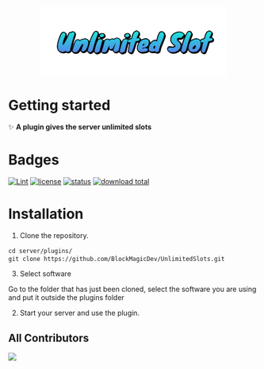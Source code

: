 <div align="center">
  <img src="assets/images/unlimitedslot.png" width="375px" />
</div>

# Getting started
✨ **A plugin gives the server unlimited slots**

# Badges

[![Lint](https://poggit.pmmp.io/ci.shield/BlockMagicDev/UnlimitedSlots/UnlimitedSlot)](https://poggit.pmmp.io/ci/BlockMagicDev/UnlimitedSlots/UnlimitedSlot)
[![license](https://img.shields.io/badge/license-GPL_3.0-blue.svg)](https://github.com/BlockMagicDev/UnlimitedSlots/blob/main/LICENSE)
[![status](https://img.shields.io/badge/status-active-brightgreen.svg)](#status)
[![download total](https://img.shields.io/github/downloads/BlockMagicDev/UnlimitedSlots/total)](#total)

# Installation

1. Clone the repository.
```
cd server/plugins/
git clone https://github.com/BlockMagicDev/UnlimitedSlots.git
```

3. Select software

Go to the folder that has just been cloned, select the software you are using and put it outside the plugins folder

2. Start your server and use the plugin.


## All Contributors
<a href="https://github.com/BlockMagicDev/UnlimitedSlots/graphs/contributors">
  <img src="https://contrib.rocks/image?repo=BlockMagicDev/UnlimitedSlots" />
</a>
